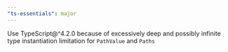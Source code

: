 ```yaml
---
"ts-essentials": major
---
```


Use TypeScript@^4.2.0 because of excessively deep and possibly infinite type instantiation limitation for `PathValue`
and `Paths`
